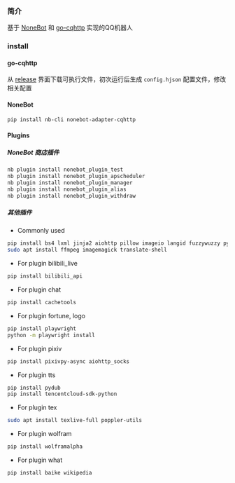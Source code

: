 ### 简介

基于 [NoneBot](https://github.com/nonebot/nonebot2) 和 [go-cqhttp](https://github.com/Mrs4s/go-cqhttp) 实现的QQ机器人

### install

#### go-cqhttp

从 [release](https://github.com/Mrs4s/go-cqhttp/releases) 界面下载可执行文件，初次运行后生成 `config.hjson` 配置文件，修改相关配置

#### NoneBot

```bash
pip install nb-cli nonebot-adapter-cqhttp
```

#### Plugins

##### NoneBot 商店插件
```bash
nb plugin install nonebot_plugin_test
nb plugin install nonebot_plugin_apscheduler
nb plugin install nonebot_plugin_manager
nb plugin install nonebot_plugin_alias
nb plugin install nonebot_plugin_withdraw
```

##### 其他插件

- Commonly used

```bash
pip install bs4 lxml jinja2 aiohttp pillow imageio langid fuzzywuzzy python-Levenshtein
sudo apt install ffmpeg imagemagick translate-shell
```

- For plugin bilibili_live

```bash
pip install bilibili_api
```

- For plugin chat

```bash
pip install cachetools
```

- For plugin fortune, logo

```bash
pip install playwright
python -m playwright install
```

- For plugin pixiv

```bash
pip install pixivpy-async aiohttp_socks
```

- For plugin tts

```bash
pip install pydub
pip install tencentcloud-sdk-python
```

- For plugin tex

```bash
sudo apt install texlive-full poppler-utils
```

- For plugin wolfram

```bash
pip install wolframalpha
```

- For plugin what

```bash
pip install baike wikipedia
```
